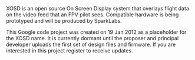 XOSD is an open source On Screen Display system that overlays flight data on the video feed that an FPV pilot sees. Compatible hardware is being prototyped and will be produced by SparkLabs.

This Google code project was created on 19 Jan 2012 as a placeholder for the XOSD name. It is currently dormant until the proposer and principal developer uploads the first set of design files and firmware. If you are interested in this project register to receive updates.